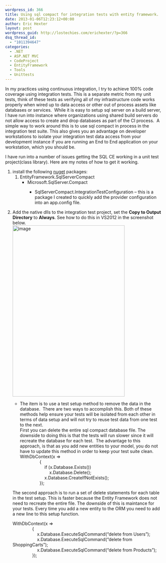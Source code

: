 ```yaml
---
wordpress_id: 366
title: Using sql compact for integration tests with entity framework.
date: 2013-01-06T12:23:12+00:00
author: Eric Hexter
layout: post
wordpress_guid: http://lostechies.com/erichexter/?p=366
dsq_thread_id:
  - "1011394647"
categories:
  - .NET
  - ASP.NET MVC
  - CodeProject
  - EntityFramework
  - Tools
  - Unittests
---
```

In my practices using continuous integration, I try to achieve 100% code coverage using integration tests. This is a separate metric from my unit tests, think of these tests as verifying all of my infrastructure code works properly when wired up to data access or other out of process assets like databases or services.&nbsp; While it is easy to setup sql server on a build server, I have run into instance where organizations using shared build servers do not allow access to create and drop databases as part of the CI process.&nbsp; A simple way to work around this is to use sql compact in process in the integration test suite. This also gives you an advantage on developer workstations to isolate your integration test data access from your development instance if you are running an End to End application on your workstation, which you should be.

I have run into a number of issues getting the SQL CE working in a unit test project(class library). Here are my notes of how to get it working.

  1. install the following <a href="http://nuget.org" target="_blank">nuget</a> packages: 
      1. EntityFramework.SqlServerCompact 
          * Microsoft.SqlServer.Compact 
              * SqlServerCompact.IntegrationTestConfiguration – this is a package I created to quickly add the provider configuration into an app.config file.</ol> 
              * Add the native dlls to the integration test project, set the **Copy to Output Directory** to **Always**. See how to do this in VS2012 in the screenshot below.  
                [<img style="background-image: none; border-bottom: 0px; border-left: 0px; padding-left: 0px; padding-right: 0px; display: inline; border-top: 0px; border-right: 0px; padding-top: 0px" title="image" border="0" alt="image" src="https://lostechies.com/content/erichexter/uploads/2013/01/image_thumb.png" width="360" height="550" />](https://lostechies.com/content/erichexter/uploads/2013/01/image.png) 
                  * The item is to use a test setup method to remove the data in the database.&nbsp; There are two ways to accomplish this. Both of these methods help ensure your tests will be isolated from each other in terms of data setup and will not try to reuse test data from one test to the next.   
                    First you can delete the entire sql compact database file. The downside to doing this is that the tests will run slower since it will recreate the database for each test.&nbsp; The advantage to this approach, is that as you add new entities to your model, you do not have to update this method in order to keep your test suite clean.
                WithDbContext(x =>  
                &nbsp;&nbsp;&nbsp;&nbsp;&nbsp;&nbsp;&nbsp;&nbsp;&nbsp;&nbsp;&nbsp;&nbsp;&nbsp;&nbsp;&nbsp; {  
                &nbsp;&nbsp;&nbsp;&nbsp;&nbsp;&nbsp;&nbsp;&nbsp;&nbsp;&nbsp;&nbsp;&nbsp;&nbsp;&nbsp;&nbsp;&nbsp;&nbsp;&nbsp;&nbsp; if (x.Database.Exists())  
                &nbsp;&nbsp;&nbsp;&nbsp;&nbsp;&nbsp;&nbsp;&nbsp;&nbsp;&nbsp;&nbsp;&nbsp;&nbsp;&nbsp;&nbsp;&nbsp;&nbsp;&nbsp;&nbsp;&nbsp;&nbsp;&nbsp;&nbsp; x.Database.Delete();  
                &nbsp;&nbsp;&nbsp;&nbsp;&nbsp;&nbsp;&nbsp;&nbsp;&nbsp;&nbsp;&nbsp;&nbsp;&nbsp;&nbsp;&nbsp;&nbsp;&nbsp;&nbsp;&nbsp; x.Database.CreateIfNotExists();  
                &nbsp;&nbsp;&nbsp;&nbsp;&nbsp;&nbsp;&nbsp;&nbsp;&nbsp;&nbsp;&nbsp;&nbsp;&nbsp;&nbsp;&nbsp; });
                
                The second approach is to run a set of delete statements for each table in the test setup. This is faster because the Entity Framework does not need to recreate the entire file. The downside of this is maintance for your tests. Every time you add a new entity to the ORM you need to add a new line to this setup function.
                
                WithDbContext(x =>  
                &nbsp;&nbsp;&nbsp;&nbsp;&nbsp;&nbsp;&nbsp;&nbsp;&nbsp;&nbsp;&nbsp;&nbsp;&nbsp;&nbsp;&nbsp; {  
                &nbsp;&nbsp;&nbsp;&nbsp;&nbsp;&nbsp;&nbsp;&nbsp;&nbsp;&nbsp;&nbsp;&nbsp;&nbsp;&nbsp;&nbsp;&nbsp;&nbsp;&nbsp;&nbsp; x.Database.ExecuteSqlCommand(&#8220;delete from Users&#8221;);  
                &nbsp;&nbsp;&nbsp;&nbsp;&nbsp;&nbsp;&nbsp;&nbsp;&nbsp;&nbsp;&nbsp;&nbsp;&nbsp;&nbsp;&nbsp;&nbsp;&nbsp;&nbsp;&nbsp; x.Database.ExecuteSqlCommand(&#8220;delete from ShoppingCarts&#8221;);  
                &nbsp;&nbsp;&nbsp;&nbsp;&nbsp;&nbsp;&nbsp;&nbsp;&nbsp;&nbsp;&nbsp;&nbsp;&nbsp;&nbsp;&nbsp;&nbsp;&nbsp;&nbsp;&nbsp; x.Database.ExecuteSqlCommand(&#8220;delete from Products&#8221;);  
                &nbsp;&nbsp;&nbsp;&nbsp;&nbsp;&nbsp;&nbsp;&nbsp;&nbsp;&nbsp;&nbsp;&nbsp;&nbsp;&nbsp;&nbsp; });</ol>